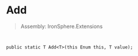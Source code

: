 ﻿

# Add

> Assembly: IronSphere.Extensions



```


public static T Add<T>(this Enum this, T value);
```